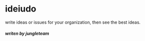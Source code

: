 ideiudo
=======

write ideas or issues for your organization, then see the best ideas.

##### writen by jungleteam #####
